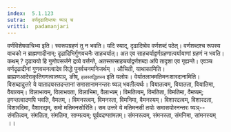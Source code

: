 ```yaml
---
index:  5.1.123
sutra:  वर्णदृढादिभ्तयः ष्यञ् च
vritti:  padamanjari
---
```


वर्णविशेषवाचिभ्य इति। स्वरूपग्रहणं तु न भवति। यदि स्याद्, दृढादिष्वेव वर्णशब्दं पठेत्। वर्णशब्दश्च रूपस्य वाचको न ब्राह्मणादीनाम्; दृढादिभिर्गुणवचनैः साहचर्यात्। अत एव साहचर्याद्वर्णग्रहणात्पर्यायाणां ग्रहणं न भवति। कथम् ? दृढाययो हि गुणोपसर्जने द्रव्ये वर्त्तन्ते, अतस्तत्साहचर्याद्वर्णशब्दा अपि तादृशा एव गृह्यन्ते। एवञ्च वर्णदृढादीनां गुणवचनत्वादेव सिद्धे पुनर्वचनमनिजर्थम् ।
	औचिती, याथाकामिति। ब्राह्मणआदेराकृतिगणत्वात्ष्यञ्, ङीष्, `हलस्तद्धितस्य` इति यलोपः।
	वेर्यातलाभमतिमनःशारदानामिति। विसब्दादुत्तरे ये यातादयस्तदन्तानां समासानामनन्तरः ष्यञ् भवतीत्यर्थः। वियातत्वम्, वियातता, वियातिमा, वैयात्यम्। विलाभत्वम्, विलाभवता, विलाभिमा, वैलाभ्यम्। विमतित्वम्, विमतिता, विमतिमा, वैमष्यम्; इगन्तत्वादणपि भवति, वैमतम्,। विमनस्त्वम्, विमनस्ता, विमनिमा, वैमनस्यम्। विशारदत्वम्, विशारदता, विशारदिमा, वैशारद्यम्, समो मतिमनसोरिति। सम उत्तरे ये मतिमनसी तयोः समासयोरनन्तरः ष्यञ्--संमतित्वम्, संमतिता, संमतिमा, साम्मत्यम्; पूर्ववदण्सांमतम्। संमनस्त्वम्, संमनस्ता, संमनिमा, सांमनस्यम् ।।

